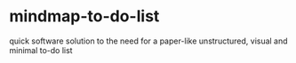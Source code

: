 # mindmap-to-do-list
quick software solution to the need for a paper-like unstructured, visual and minimal to-do list 
